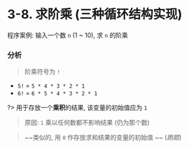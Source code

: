 # 3-8. 求阶乘 (三种循环结构实现)

程序案例: 输入一个数 `n` (1 ~ 10), 求 `n` 的阶乘

### 分析

> 阶乘符号为 `!`

- `5!` = `5 * 4 * 3 * 2 * 1`
- `6!` = `6 * 5 * 4 * 3 * 2 * 1`

?> 用于存放一个**乘积**的结果, 该变量的初始值应为 `1`

> 原因: `1` 乘以任何数都不影响结果 (仍为那个数)

> ~~类似的, 用 `0` 作存放求和结果的变量的初始值  ~~ (*跑题*)